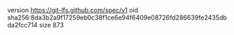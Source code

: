 version https://git-lfs.github.com/spec/v1
oid sha256:8da3b2a9f17259eb0c38f1ce6e94f6409e08726fd286639fe2435dbda2fcc714
size 873
